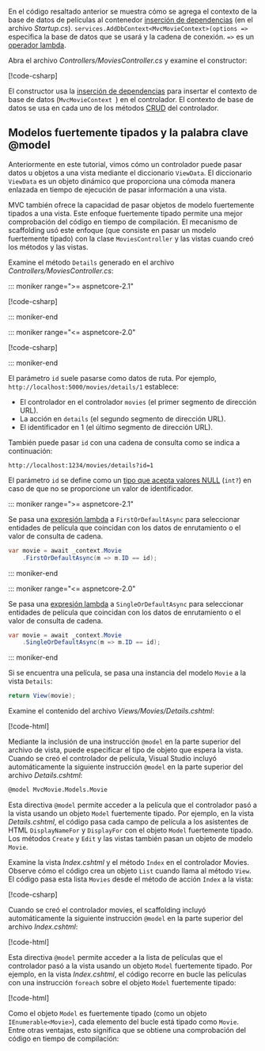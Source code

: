En el código resaltado anterior se muestra cómo se agrega el contexto de la base de datos de películas al contenedor [inserción de dependencias](xref:fundamentals/dependency-injection) (en el archivo *Startup.cs*). `services.AddDbContext<MvcMovieContext>(options =>` especifica la base de datos que se usará y la cadena de conexión. `=>` es un [operador lambda](/dotnet/articles/csharp/language-reference/operators/lambda-operator).

Abra el archivo *Controllers/MoviesController.cs* y examine el constructor:

<!-- l.. Make copy of Movies controller because we comment out the initial index method and update it later  -->

[!code-csharp[](~/tutorials/first-mvc-app/start-mvc/sample/MvcMovie/Controllers/MC1.cs?name=snippet_1)] 

El constructor usa la [inserción de dependencias](xref:fundamentals/dependency-injection) para insertar el contexto de base de datos (`MvcMovieContext `) en el controlador. El contexto de base de datos se usa en cada uno de los métodos [CRUD](https://wikipedia.org/wiki/Create,_read,_update_and_delete) del controlador.

<a name="strongly-typed-models-keyword-label"></a>
<a name="strongly-typed-models-and-the--keyword"></a>

## <a name="strongly-typed-models-and-the-model-keyword"></a>Modelos fuertemente tipados y la palabra clave @model

Anteriormente en este tutorial, vimos cómo un controlador puede pasar datos u objetos a una vista mediante el diccionario `ViewData`. El diccionario `ViewData` es un objeto dinámico que proporciona una cómoda manera enlazada en tiempo de ejecución de pasar información a una vista.

MVC también ofrece la capacidad de pasar objetos de modelo fuertemente tipados a una vista. Este enfoque fuertemente tipado permite una mejor comprobación del código en tiempo de compilación. El mecanismo de scaffolding usó este enfoque (que consiste en pasar un modelo fuertemente tipado) con la clase `MoviesController` y las vistas cuando creó los métodos y las vistas.

Examine el método `Details` generado en el archivo *Controllers/MoviesController.cs*:

::: moniker range=">= aspnetcore-2.1"

[!code-csharp[](~/tutorials/first-mvc-app/start-mvc/sample/MvcMovie21/Controllers/MoviesController.cs?name=snippet_details)]

::: moniker-end

::: moniker range="<= aspnetcore-2.0"

[!code-csharp[](~/tutorials/first-mvc-app/start-mvc/sample/MvcMovie/Controllers/MoviesController.cs?name=snippet_details)]

::: moniker-end


El parámetro `id` suele pasarse como datos de ruta. Por ejemplo, `http://localhost:5000/movies/details/1` establece:

* El controlador en el controlador `movies` (el primer segmento de dirección URL).
* La acción en `details` (el segundo segmento de dirección URL).
* El identificador en 1 (el último segmento de dirección URL).

También puede pasar `id` con una cadena de consulta como se indica a continuación:

`http://localhost:1234/movies/details?id=1`

El parámetro `id` se define como un [tipo que acepta valores NULL](/dotnet/csharp/programming-guide/nullable-types/index) (`int?`) en caso de que no se proporcione un valor de identificador.



::: moniker range=">= aspnetcore-2.1"

Se pasa una [expresión lambda](/dotnet/articles/csharp/programming-guide/statements-expressions-operators/lambda-expressions) a `FirstOrDefaultAsync` para seleccionar entidades de película que coincidan con los datos de enrutamiento o el valor de consulta de cadena.

```csharp
var movie = await _context.Movie
    .FirstOrDefaultAsync(m => m.ID == id);
```

::: moniker-end

::: moniker range="<= aspnetcore-2.0"

Se pasa una [expresión lambda](/dotnet/articles/csharp/programming-guide/statements-expressions-operators/lambda-expressions) a `SingleOrDefaultAsync` para seleccionar entidades de película que coincidan con los datos de enrutamiento o el valor de consulta de cadena.

```csharp
var movie = await _context.Movie
    .SingleOrDefaultAsync(m => m.ID == id);
```

::: moniker-end



Si se encuentra una película, se pasa una instancia del modelo `Movie` a la vista `Details`:

```csharp
return View(movie);
   ```

Examine el contenido del archivo *Views/Movies/Details.cshtml*:

[!code-html[](~/tutorials/first-mvc-app/start-mvc/sample/MvcMovie/Views/Movies/DetailsOriginal.cshtml)]

Mediante la inclusión de una instrucción `@model` en la parte superior del archivo de vista, puede especificar el tipo de objeto que espera la vista. Cuando se creó el controlador de película, Visual Studio incluyó automáticamente la siguiente instrucción `@model` en la parte superior del archivo *Details.cshtml*:

```HTML
@model MvcMovie.Models.Movie
   ```

Esta directiva `@model` permite acceder a la película que el controlador pasó a la vista usando un objeto `Model` fuertemente tipado. Por ejemplo, en la vista *Details.cshtml*, el código pasa cada campo de película a los asistentes de HTML `DisplayNameFor` y `DisplayFor` con el objeto `Model` fuertemente tipado. Los métodos `Create` y `Edit` y las vistas también pasan un objeto de modelo `Movie`.

Examine la vista *Index.cshtml* y el método `Index` en el controlador Movies. Observe cómo el código crea un objeto `List` cuando llama al método `View`. El código pasa esta lista `Movies` desde el método de acción `Index` a la vista:

[!code-csharp[](~/tutorials/first-mvc-app/start-mvc/sample/MvcMovie/Controllers/MC1.cs?name=snippet_index)]

Cuando se creó el controlador movies, el scaffolding incluyó automáticamente la siguiente instrucción `@model` en la parte superior del archivo *Index.cshtml*:

<!-- Copy Index.cshtml to IndexOriginal.cshtml -->

[!code-html[](~/tutorials/first-mvc-app/start-mvc/sample/MvcMovie/Views/Movies/IndexOriginal.cshtml?range=1)]

Esta directiva `@model` permite acceder a la lista de películas que el controlador pasó a la vista usando un objeto `Model` fuertemente tipado. Por ejemplo, en la vista *Index.cshtml*, el código recorre en bucle las películas con una instrucción `foreach` sobre el objeto `Model` fuertemente tipado:

[!code-html[](~/tutorials/first-mvc-app/start-mvc/sample/MvcMovie/Views/Movies/IndexOriginal.cshtml?highlight=1,31,34,37,40,43,46-48)]

Como el objeto `Model` es fuertemente tipado (como un objeto `IEnumerable<Movie>`), cada elemento del bucle está tipado como `Movie`. Entre otras ventajas, esto significa que se obtiene una comprobación del código en tiempo de compilación:

